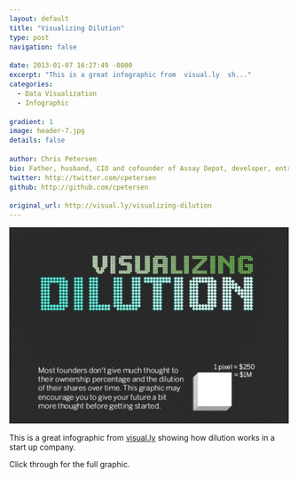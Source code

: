 ```yaml
---
layout: default
title: "Visualizing Dilution"
type: post
navigation: false

date: 2013-01-07 16:27:49 -0800
excerpt: "This is a great infographic from  visual.ly  sh..."
categories:
  - Data Visualization
  - Infographic

gradient: 1
image: header-7.jpg
details: false

author: Chris Petersen
bio: Father, husband, CIO and cofounder of Assay Depot, developer, entrepreneur and technologist.
twitter: http://twitter.com/cpetersen
github: http://github.com/cpetersen

original_url: http://visual.ly/visualizing-dilution
---
```



  ![884a216d513be435ac2046ee0ccb6e74.png](/assets/import/884a216d513be435ac2046ee0ccb6e74.png) 

 This is a great infographic from  [visual.ly](http://visual.ly)  showing how dilution works in a start up company.

 Click through for the full graphic.

 
